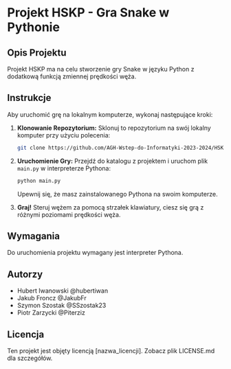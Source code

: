 # Projekt HSKP - Gra Snake w Pythonie

## Opis Projektu
Projekt HSKP ma na celu stworzenie gry Snake w języku Python z dodatkową funkcją zmiennej prędkości węża.

## Instrukcje
Aby uruchomić grę na lokalnym komputerze, wykonaj następujące kroki:

1. **Klonowanie Repozytorium:** Sklonuj to repozytorium na swój lokalny komputer przy użyciu polecenia:
    ```bash
    git clone https://github.com/AGH-Wstep-do-Informatyki-2023-2024/HSKP
    ```
    
2. **Uruchomienie Gry:** Przejdź do katalogu z projektem i uruchom plik `main.py` w interpreterze Pythona:
    ```bash
    python main.py
    ```
    Upewnij się, że masz zainstalowanego Pythona na swoim komputerze.

3. **Graj!** Steruj wężem za pomocą strzałek klawiatury, ciesz się grą z różnymi poziomami prędkości węża.

## Wymagania
Do uruchomienia projektu wymagany jest interpreter Pythona.

## Autorzy
- Hubert Iwanowski @hubertiwan
- Jakub Froncz @JakubFr
- Szymon Szostak @SSzostak23
- Piotr Zarzycki @Piterziz

## Licencja
Ten projekt jest objęty licencją [nazwa_licencji]. Zobacz plik LICENSE.md dla szczegółów.
